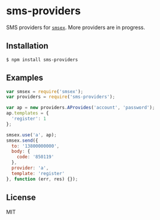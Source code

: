 # sms-providers
SMS providers for [`smsex`](https://github.com/loulin/smsex). More providers are in progress.

## Installation

```
$ npm install sms-providers
```

## Examples

```js
var smsex = require('smsex');
var providers = require('sms-providers');

var ap = new providers.AProvides('account', 'password');
ap.templates = {
  'register': 1
};

smsex.use('a', ap);
smsex.send({
  to: '13800000000',
  body: {
    code: '850119'
  },
  provider: 'a',
  template: 'register'
}, function (err, res) {});
```

## License

  MIT
